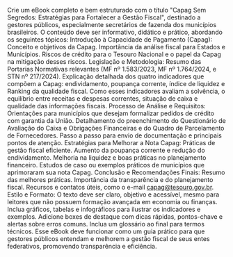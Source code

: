 Crie um eBook completo e bem estruturado com o título "Capag Sem Segredos: Estratégias para Fortalecer a Gestão Fiscal", destinado a gestores públicos, especialmente secretários de fazenda dos municípios brasileiros. O conteúdo deve ser informativo, didático e prático, abordando os seguintes tópicos: Introdução à Capacidade de Pagamento (Capag): Conceito e objetivos da Capag. Importância da análise fiscal para Estados e Municípios. Riscos de crédito para o Tesouro Nacional e o papel da Capag na mitigação desses riscos. Legislação e Metodologia: Resumo das Portarias Normativas relevantes (MF nº 1.583/2023, MF nº 1.764/2024, e STN nº 217/2024). Explicação detalhada dos quatro indicadores que compõem a Capag: endividamento, poupança corrente, índice de liquidez e Ranking da qualidade fiscal. Como esses indicadores avaliam a solvência, o equilíbrio entre receitas e despesas correntes, situação de caixa e qualidade das informações fiscais. Processo de Análise e Requisitos: Orientações para municípios que desejam formalizar pedidos de crédito com garantia da União. Detalhamento do preenchimento do Questionário de Avaliação do Caixa e Obrigações Financeiras e do Quadro de Parcelamento de Fornecedores. Passo a passo para envio de documentação e principais pontos de atenção. Estratégias para Melhorar a Nota Capag: Práticas de gestão fiscal eficiente. Aumento da poupança corrente e redução do endividamento. Melhoria na liquidez e boas práticas no planejamento financeiro. Estudos de caso ou exemplos práticos de municípios que aprimoraram sua nota Capag. Conclusão e Recomendações Finais: Resumo das melhores práticas. Importância da transparência e do planejamento fiscal. Recursos e contatos úteis, como o e-mail capag@tesouro.gov.br. Estilo e Formato: O texto deve ser claro, objetivo e acessível, mesmo para leitores que não possuem formação avançada em economia ou finanças. Inclua gráficos, tabelas e infográficos para ilustrar os indicadores e exemplos. Adicione boxes de destaque com dicas rápidas, pontos-chave e alertas sobre erros comuns. Inclua um glossário ao final para termos técnicos. Esse eBook deve funcionar como um guia prático para que gestores públicos entendam e melhorem a gestão fiscal de seus entes federativos, promovendo transparência e eficiência.
